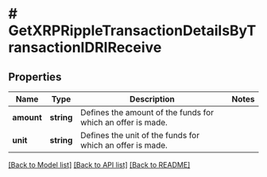 # # GetXRPRippleTransactionDetailsByTransactionIDRIReceive

## Properties

Name | Type | Description | Notes
------------ | ------------- | ------------- | -------------
**amount** | **string** | Defines the amount of the funds for which an offer is made. |
**unit** | **string** | Defines the unit of the funds for which an offer is made. |

[[Back to Model list]](../../README.md#models) [[Back to API list]](../../README.md#endpoints) [[Back to README]](../../README.md)
